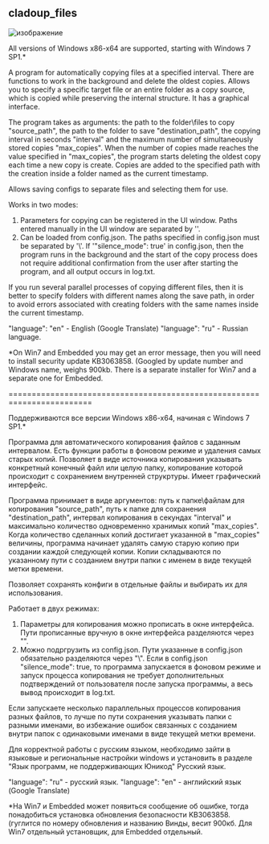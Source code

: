 ## cladoup_files

![изображение](https://github.com/user-attachments/assets/b36eb5e0-8a61-47ef-b332-ce92a8c05203)



All versions of Windows x86-x64 are supported, starting with Windows 7 SP1.*

A program for automatically copying files at a specified interval. There are functions to work in the background and delete the oldest copies. Allows you to specify a specific target file or an entire folder as a copy source, which is copied while preserving the internal structure.  It has a graphical interface.

The program takes as arguments: the path to the folder\files to copy "source_path", the path to the folder to save "destination_path", the copying interval in seconds "interval" and the maximum number of simultaneously stored copies "max_copies".
When the number of copies made reaches the value specified in "max_copies", the program starts deleting the oldest copy each time a new copy is create. Copies are added to the specified path with the creation inside a folder named as the current timestamp.

Allows saving configs to separate files and selecting them for use.

Works in two modes:
1. Parameters for copying can be registered in the UI window. Paths entered manually in the UI window are separated by '\'.
2. Can be loaded from config.json. The paths specified in config.json must be separated by '\\'. 
If '"silence_mode": true' in config.json, then the program runs in the background and the start of the copy process does not require additional confirmation from the user after starting the program, and all output occurs in log.txt.

If you run several parallel processes of copying different files, then it is better to specify folders with different names along the save path, in order to avoid errors associated with creating folders with the same names inside the current timestamp.

"language": "en" - English (Google Translate)
"language": "ru" - Russian language.

*On Win7 and Embedded you may get an error message, then you will need to install security update KB3063858. (Googled by update number and Windows name, weighs 900kb. There is a separate installer for Win7 and a separate one for Embedded.



========================================================================



Поддерживаются все версии Windows x86-x64, начиная с Windows 7 SP1.*

Программа для автоматического копирования файлов с заданным интервалом. Есть функции работы в фоновом режиме и удаления самых старых копий. Позволяет в виде источника копирования указывать конкретный конечный файл или целую папку, копирование которой происходит с сохранением внутренней струкртуры. Имеет графический интерфейс.

Программа принимает в виде аргументов: путь к папке\файлам для копирования "source_path", путь к папке для сохранения "destination_path", интервал копирования в секундах "interval" и максимально количество одновременно хранимых копий "max_copies". 
Когда количество сделанных копий достигает указанной в "max_copies" величины, программа начинает удалять самую старую копию при создании каждой следующей копии. Копии складываются по указанному пути с созданием внутри папки с именем в виде текущей метки времени.

Позволяет сохранять конфиги в отдельные файлы и выбирать их для использования.

Работает в двух режимах:
1. Параметры для копирования можно прописать в окне интерфейса. Пути прописанные вручную в окне интерфейса разделяются через "\".
2. Можно подргрузить из config.json. Пути указанные в config.json обязательно разделяются через "\\". Если в config.json "silence_mode": true, то программа запускается в фоновом режиме и запуск процесса копирования не требует дополнительных подтверждений от пользователя после запуска программы, а весь вывод происходит в log.txt.

Если запускаете несколько параллельных процессов копирования разных файлов, то лучше по пути сохранения указывать папки с разными именами, во избежание ошибок связанных с созданием внутри папок с одинаковыми именами в виде текущей метки времени.

Для корректной работы с русским языком, необходимо зайти в языковые и региональные настройки windows и установить в разделе "Язык программ, не поддерживающих Юникод" Русский язык.

"language": "ru" - русский язык.
"language": "en" - английский язык (Google Translate)

*На Win7 и Embedded может появиться сообщение об ошибке, тогда понадобиться установка обновления безопасности KB3063858. (гуглится по номеру обновления и названию Винды, весит 900кб. Для Win7 отдельный установщик, для Embedded отдельный.
